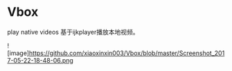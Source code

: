 # Vbox
play native videos
基于ijkplayer播放本地视频。


![image]https://github.com/xiaoxinxin003/Vbox/blob/master/Screenshot_2017-05-22-18-48-06.png